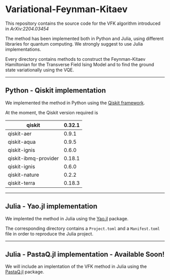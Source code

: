 # Variational-Feynman-Kitaev
This repository contains the source code for the VFK algorithm introduced in _ArXiv:2204.03454_


The method has been implemented both in Python and Julia, using different libraries for quantum computing.
We strongly suggest to use Julia implementations.

Every directory contains methods to construct the Feynman-Kitaev Hamiltonian for the Transverse Field Ising Model and to find the ground state variationally using the VQE.

---

## Python - Qiskit implementation

We implemented the method in Python using the [Qiskit framework](https://qiskit.org).

At the moment, the Qiskit version required is


|qiskit                   | 0.32.1  |
|-------------------------|---------|
|qiskit-aer               | 0.9.1   |
|qiskit-aqua              | 0.9.5   |
|qiskit-ignis             | 0.6.0   |
|qiskit-ibmq-provider     | 0.18.1  |
|qiskit-ignis             | 0.6.0   |
|qiskit-nature            | 0.2.2   |
|qiskit-terra             | 0.18.3  |


---

## Julia - Yao.jl implementation

We implented the method in Julia using the [Yao.jl](https://yaoquantum.org/) package.

The corresponding directory contains a `Project.toml` and a `Manifest.toml` file in order to reproduce the Julia project.

---

## Julia - PastaQ.jl implementation - Available Soon!

We will include an implentation of the VFK method in Julia using the [PastaQ.jl](https://github.com/GTorlai/PastaQ.jl) package.